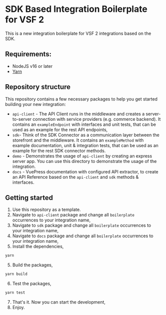 # SDK Based Integration Boilerplate for VSF 2

This is a new integration boilerplate for VSF 2 integrations based on the SDK.

## Requirements:

- NodeJS v16 or later
- [Yarn](https://yarnpkg.com/)

## Repository structure

This repository contains a few necessary packages to help you get started building your new integration:

- `api-client` - The API Client runs in the middleware and creates a server-to-server connection with service providers (e.g. commerce backend). It contains an `exampleEndpoint` with interfaces and unit tests, that can be used as an example for the rest API endpoints,
- `sdk`- Think of the SDK Connector as a communication layer between the storefront and the middleware. It contains an `exampleMethod` with example documentation, unit & integration tests, that can be used as an example for the rest SDK connector methods.
- `demo` - Demonstrates the usage of `api-client` by creating an express server app. You can use this directory to demonstrate the usage of the integration.
- `docs` - VuePress documentation with configured API extractor, to create an API Reference based on the `api-client` and `sdk` methods & interfaces.

## Getting started

1. Use this repository as a template.
2. Navigate to `api-client` package and change all `boilerplate` occurrences to your integration name,
3. Navigate to `sdk` package and change all `boilerplate` occurrences to your integration name,
4. Navigate to `docs` package and change all `boilerplate` occurrences to your integration name,
5. Install the dependencies,

```bash
yarn
```

5. Build the packages,

```bash
yarn build
```

6. Test the packages,

```bash
yarn test
```

7.  That's it. Now you can start the development,
8.  Enjoy.
